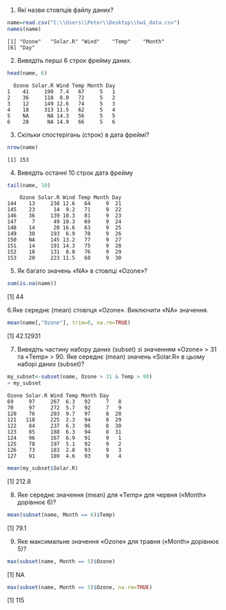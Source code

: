 1.	Які назви стовпців файлу даних?
```r
name=read.csv("C:\\Users\\Peter\\Desktop\\hw1_data.csv")
names(name)
```
```
[1] "Ozone"   "Solar.R" "Wind"    "Temp"    "Month"  
[6] "Day"
```
2.	Виведіть перші 6 строк фрейму даних.
```r
head(name, 6)
```
  
```
  Ozone Solar.R Wind Temp Month Day
1    41     190  7.4   67     5   1
2    36     118  8.0   72     5   2
3    12     149 12.6   74     5   3
4    18     313 11.5   62     5   4
5    NA      NA 14.3   56     5   5
6    28      NA 14.9   66     5   6
```
3.	Скільки спостерігань (строк) в дата фреймі?
```r
nrow(name)
```
```
[1] 153

```

4.	Виведіть останні 10 строк дата фрейму

```r
tail(name, 10)
```
```
    Ozone Solar.R Wind Temp Month Day
144    13     238 12.6   64     9  21
145    23      14  9.2   71     9  22
146    36     139 10.3   81     9  23
147     7      49 10.3   69     9  24
148    14      20 16.6   63     9  25
149    30     193  6.9   70     9  26
150    NA     145 13.2   77     9  27
151    14     191 14.3   75     9  28
152    18     131  8.0   76     9  29
153    20     223 11.5   68     9  30
```
5.	Як багато значень «NA» в стовпці «Ozone»?
```r
sum(is.na(name))
```
[1] 44

6.Яке середнє (mean) стовпця «Ozone». Виключити «NA» значення.

```r
mean(name[,"Ozone"], trim=0, na.rm=TRUE)
```
[1] 42.12931

7.	Виведіть частину набору даних (subset) зі значенням «Ozone» > 31 та «Temp» > 90. Яке середнє (mean) значень «Solar.R» в цьому наборі даних (subset)?
```r
my_subset<-subset(name, Ozone > 31 & Temp > 90)
> my_subset
```
```
Ozone Solar.R Wind Temp Month Day
69     97     267  6.3   92     7   8
70     97     272  5.7   92     7   9
120    76     203  9.7   97     8  28
121   118     225  2.3   94     8  29
122    84     237  6.3   96     8  30
123    85     188  6.3   94     8  31
124    96     167  6.9   91     9   1
125    78     197  5.1   92     9   2
126    73     183  2.8   93     9   3
127    91     189  4.6   93     9   4
```
```r
mean(my_subset$Solar.R)
```
[1] 212.8

8.	Яке середнє значення (mean) для «Temp» для червня («Month» дорівнює 6)?

 ```r
 mean(subset(name, Month == 6)$Temp)
 ```
[1] 79.1

9.	Яке максимальне значення «Ozone» для травня («Month» дорівнює 5)?

```r
max(subset(name, Month == 5)$Ozone)
```
[1] NA
```r
max(subset(name, Month == 5)$Ozone, na.rm=TRUE)
```
[1] 115
